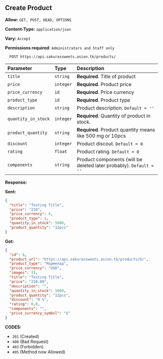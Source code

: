 ## Create Product

**Allow:** `GET, POST, HEAD, OPTIONS`

**Content-Type:** `application/json`

**Vary:** `Accept`

**Permissions required**: `Administrators and Staff only`

```
  POST https://api.sakurassweets.asion.tk/products/
```

| Parameter           | Type      | Description                                                         |
| :------------------ | :-------- | :------------------------------------------------------------------ |
| `title`             | `string`  | **Required**. Title of product                                      |
| `price`             | `integer` | **Required**. Product price                                         |
| `price_currency`    | `id`      | **Required**. Price currency                                        |
| `product_type`      | `id`      | **Required**. Product type                                          |
| `description`       | `string`  | Product description. `Default = ''`                                 |
| `quantity_in_stock` | `integer` | **Required**. Quantity of product in stock.                         |
| `product_quantity`  | `string`  | **Required**. Product quantity means like 500 mg or 10pcs           |
| `discount`          | `integer` | Product discout. `Default = 0`                                      |
| `rating`            | `float`   | Product rating. `Default = 0`                                       |
| `components`        | `string`  | Product components (will be deleted later probably). `Default = ''` |

**Response:**

**Sent:**

```json
{
  "title": "Testing Title",
  "price": "210",
  "price_currency": 6,
  "product_type": 1,
  "quantity_in_stock": 5000,
  "product_quantity": "12pcs"
}
```

**Got:**

```json
{
  "id": 6,
  "product_url": "https://api.sakurassweets.asion.tk/products/6/",
  "product_type": "Мармелад",
  "price_currency": "USD",
  "images": [],
  "title": "Testing Title",
  "price": "210.00",
  "description": "",
  "quantity_in_stock": 5000,
  "product_quantity": "12pcs",
  "discount": "0 %",
  "rating": 0.0,
  "components": "",
  "price_currency_symbol": "$"
}
```

**CODES:**

- `201` (Created)
- `400` (Bad Request)
- `403` (Forbidden)
- `405` (Method now Allowed)
